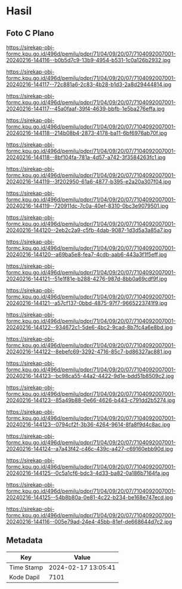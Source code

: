 # Hasil

## Foto C Plano

https://sirekap-obj-formc.kpu.go.id/496d/pemilu/pdpr/71/04/09/20/07/7104092007001-20240216-144116--b0b5d7c9-13b9-4954-b531-1c0a126b2932.jpg

https://sirekap-obj-formc.kpu.go.id/496d/pemilu/pdpr/71/04/09/20/07/7104092007001-20240216-144117--72c881a6-2c83-4b28-b1d3-2a8d29444814.jpg

https://sirekap-obj-formc.kpu.go.id/496d/pemilu/pdpr/71/04/09/20/07/7104092007001-20240216-144117--45a0faaf-39f4-4639-bbfb-1e5ba276effa.jpg

https://sirekap-obj-formc.kpu.go.id/496d/pemilu/pdpr/71/04/09/20/07/7104092007001-20240216-144118--214b08b4-2873-4178-ba11-6bf6976ab70f.jpg

https://sirekap-obj-formc.kpu.go.id/496d/pemilu/pdpr/71/04/09/20/07/7104092007001-20240216-144118--8bf104fa-781a-4d57-a742-3f3584263fc1.jpg

https://sirekap-obj-formc.kpu.go.id/496d/pemilu/pdpr/71/04/09/20/07/7104092007001-20240216-144119--3f202950-61a6-4877-b395-e2a20a307f04.jpg

https://sirekap-obj-formc.kpu.go.id/496d/pemilu/pdpr/71/04/09/20/07/7104092007001-20240216-144119--720911dc-7c0a-40ef-8310-0bc3e9079501.jpg

https://sirekap-obj-formc.kpu.go.id/496d/pemilu/pdpr/71/04/09/20/07/7104092007001-20240216-144120--2eb2c2a9-c5fb-4dab-9087-1d3d5a3a85a7.jpg

https://sirekap-obj-formc.kpu.go.id/496d/pemilu/pdpr/71/04/09/20/07/7104092007001-20240216-144120--a69ba5e8-fea7-4cdb-aab6-443a3f1f5eff.jpg

https://sirekap-obj-formc.kpu.go.id/496d/pemilu/pdpr/71/04/09/20/07/7104092007001-20240216-144121--51e1f81e-b288-4276-987d-8bb0a69cdf9f.jpg

https://sirekap-obj-formc.kpu.go.id/496d/pemilu/pdpr/71/04/09/20/07/7104092007001-20240216-144121--a57cf137-0bbd-4875-97f7-9665223741f9.jpg

https://sirekap-obj-formc.kpu.go.id/496d/pemilu/pdpr/71/04/09/20/07/7104092007001-20240216-144122--934672c1-5de6-4bc2-9cad-8b7fc4a6e8bd.jpg

https://sirekap-obj-formc.kpu.go.id/496d/pemilu/pdpr/71/04/09/20/07/7104092007001-20240216-144122--8ebefc69-3292-4716-85c7-bd86327ac881.jpg

https://sirekap-obj-formc.kpu.go.id/496d/pemilu/pdpr/71/04/09/20/07/7104092007001-20240216-144123--bc98ca55-44a2-4422-9d1e-bdd51b8509c2.jpg

https://sirekap-obj-formc.kpu.go.id/496d/pemilu/pdpr/71/04/09/20/07/7104092007001-20240216-144123--85a49b88-0e66-4626-b443-c791dd2b5274.jpg

https://sirekap-obj-formc.kpu.go.id/496d/pemilu/pdpr/71/04/09/20/07/7104092007001-20240216-144123--0794cf2f-3b36-4264-9614-8fa8f9d4c8ac.jpg

https://sirekap-obj-formc.kpu.go.id/496d/pemilu/pdpr/71/04/09/20/07/7104092007001-20240216-144124--a7a43f42-c46c-439c-a427-c69160ebb90d.jpg

https://sirekap-obj-formc.kpu.go.id/496d/pemilu/pdpr/71/04/09/20/07/7104092007001-20240216-144125--0c5a1cf6-bdc3-4d33-ba82-0a186b7164fa.jpg

https://sirekap-obj-formc.kpu.go.id/496d/pemilu/pdpr/71/04/09/20/07/7104092007001-20240216-144125--54b8b80a-0e81-4c22-b234-be168e747ecd.jpg

https://sirekap-obj-formc.kpu.go.id/496d/pemilu/pdpr/71/04/09/20/07/7104092007001-20240216-144116--005e79ad-24e4-45bb-81ef-de668644d7c2.jpg


## Metadata

| Key        | Value               |
| ---------- | ------------------- |
| Time Stamp | 2024-02-17 13:05:41 |
| Kode Dapil | 7101                |



